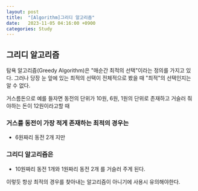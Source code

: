```yaml
---
layout: post
title:  "[Algorithm]그리디 알고리즘"
date:   2023-11-05 04:16:00 +0900
categories: Study
---
```

## 그리디 알고리즘
탐욕 알고리즘(Greedy Algorithm)은 "매순간 최적의 선택"이라는 정의를 가지고 있다.
그러나 당장 눈 앞에 있는 최적의 선택이 전체적으로 봤을 때 "최적"의 선택인지는 알 수 없다.

거스름돈으로 예를 들자면 
동전의 단위가 10원, 6원, 1원의 단위로 존재하고 거슬러 줘야하는 돈이 12원이라고할 때

### 거스를 동전이 가장 적게 존재하는 최적의 경우는 
* 6원짜리 동전 2개
지만

### 그리디 알고리즘은 
* 10원짜리 동전 1개와 1원짜리 동전 2개
를 거슬러 주게 된다.

이렇듯 항상 최적의 경우를 찾아내는 알고리즘이 아니기에 사용시 유의해야한다.

